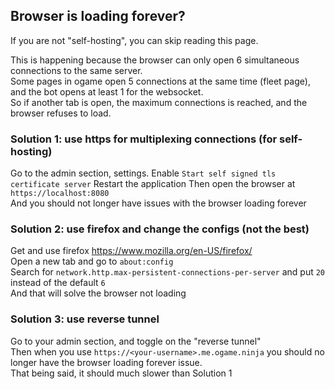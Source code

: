 ## Browser is loading forever?

If you are not "self-hosting", you can skip reading this page.  

This is happening because the browser can only open 6 simultaneous connections to the same server.  
Some pages in ogame open 5 connections at the same time (fleet page), and the bot opens at least 1 for the websocket.  
So if another tab is open, the maximum connections is reached, and the browser refuses to load.  

### Solution 1: use https for multiplexing connections (for self-hosting)

Go to the admin section, settings.
Enable `Start self signed tls certificate server`
Restart the application
Then open the browser at `https://localhost:8080`  
And you should not longer have issues with the browser loading forever  

### Solution 2: use firefox and change the configs (not the best)

Get and use firefox https://www.mozilla.org/en-US/firefox/  
Open a new tab and go to `about:config`  
Search for `network.http.max-persistent-connections-per-server` and put `20` instead of the default `6`  
And that will solve the browser not loading

### Solution 3: use reverse tunnel

Go to your admin section, and toggle on the "reverse tunnel"  
Then when you use `https://<your-username>.me.ogame.ninja` you should no longer have the browser loading forever issue.  
That being said, it should much slower than Solution 1  